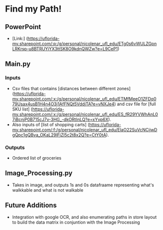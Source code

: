 # Find my Path!

## PowerPoint

* [Link:] (https://uflorida-my.sharepoint.com/:p:/g/personal/nicolenar_ufl_edu/ETg0s6vWULZGpnLRKrsp-u8BTRUYiYX3ttSK8O9kdnQWZw?e=L9CeP1)

## Main.py

### Inputs
* Csv files that contains [distances between different zones] (https://uflorida-my.sharepoint.com/:x:/g/personal/nicolenar_ufl_edu/ETMfMeeO1ZFDq079Usax4usB1H4n4O3j1AfFNQt5VddjTA?e=vNXJe4) and csv file for [full SKU list] (https://uflorida-my.sharepoint.com/:x:/g/personal/nicolenar_ufl_edu/ES_fR29YVWhAnL07iBcnjP0B715cJ7v-3HG_-dkORtInLQ?e=xYvp6X). 
* Also inputs of [list of shopping carts] (https://uflorida-my.sharepoint.com/:f:/g/personal/nicolenar_ufl_edu/ElaO22SuVcNCijwDgQpc1gQBva_OKaL29lFjZl5c2t8x2Q?e=CtY0tA).

### Outputs
* Ordered list of groceries


## Image_Processing.py

* Takes in image, and outputs 1s and 0s datafraame representing what's walkkable and what is not walkable


## Future Additions

* Integration with google OCR, and also enumerating paths in store layout to build the data matrix in conjuntion with the Image Processing
